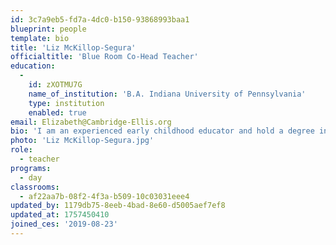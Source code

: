 ```yaml
---
id: 3c7a9eb5-fd7a-4dc0-b150-93868993baa1
blueprint: people
template: bio
title: 'Liz McKillop-Segura'
officialtitle: 'Blue Room Co-Head Teacher'
education:
  -
    id: zXOTMU7G
    name_of_institution: 'B.A. Indiana University of Pennsylvania'
    type: institution
    enabled: true
email: Elizabeth@Cambridge-Ellis.org
bio: 'I am an experienced early childhood educator and hold a degree in Health and Human Services, with a major in Child and Family Studies. For the past 8 years I served as director of an Early Childhood Program and prior to that also taught for 8 years. I am excited about joining the Blue Room and continuing arts integration in play-based teaching at CES!'
photo: 'Liz McKillop-Segura.jpg'
role:
  - teacher
programs:
  - day
classrooms:
  - af22aa7b-08f2-4f3a-b509-10c03031eee4
updated_by: 1179db75-8eeb-4bad-8e60-d5005aef7ef8
updated_at: 1757450410
joined_ces: '2019-08-23'
---
```

